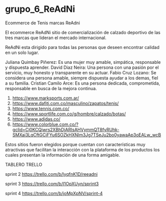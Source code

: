 # grupo_6_ReAdNi
Ecommerce de Tenis marcas ReAdni

El ecommerce ReAdNi sitio de comercialización de calzado deportivo de las tres marcas que lideran el mercado internacional.

ReAdNi esta dirigido para todas las personas que deseen encontrar calidad en un solo lugar.

Juliana Quimbay Piñerez: Es una mujer muy amable, simpática, responsable y dispuesta aprender.
David Diaz Neira: Una persona con una pasión por el servicio, muy honesto y transparente en su actuar.
Fabio Cruz Lozano: Se considera una persona amable, siempre dispuesta ayudar a los demas, fiel a su familia.
Cristian Camilo Arce: Es una persona dedicada, comprometida, responsable en busca de la mejora continua.

1)	https://www.marksports.com.ar/
2)	https://www.dafiti.com.co/masculino/zapatos/tenis/
3)	https://www.tennis.com.co/
4)	https://www.sportlife.com.co/g/hombre/calzado/botas/
5)	https://www.adidas.co/
6)	https://www.colorblue.com.co/?gclid=Cj0KCQjwrs2XBhDjARIsAHVymmQT8fyRUhk-SMXai3LqCftGCiFYu6SOZkHXNlm3Jg7TSeJu2bo0yawaAp3oEALw_wcB

Estos sitios fueron elegidos porque cuentan con características muy atractivas que facilitan la interacción con la plataforma de los productos los cuales presentan la información de una forma amigable.


TABLERO TRELLO 

sprint 2
https://trello.com/b/lyqfnK1D/reeadni   

sprint 3
https://trello.com/b/I1OpXUyn/sprint3

sprint 4 
https://trello.com/b/joMpXpNV/sprint-4

